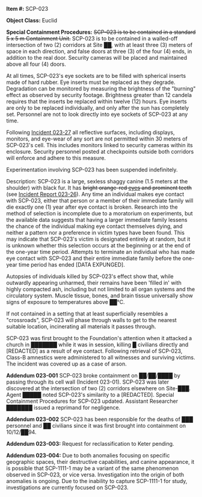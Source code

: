 **Item #:** SCP-023

**Object Class:** Euclid

**Special Containment Procedures:** ~~SCP-023 is to be contained in a standard 5 x 5 m Containment Unit.~~ SCP-023 is to be contained in a walled-off intersection of two (2) corridors at Site ██, with at least three (3) meters of space in each direction, and false doors at three (3) of the four (4) ends, in addition to the real door. Security cameras will be placed and maintained above all four (4) doors.

At all times, SCP-023's eye sockets are to be filled with spherical inserts made of hard rubber. Eye inserts must be replaced as they degrade. Degradation can be monitored by measuring the brightness of the "burning" effect as observed by security footage. Brightness greater than 12 candela requires that the inserts be replaced within twelve (12) hours. Eye inserts are only to be replaced individually, and only after the sun has completely set. Personnel are not to look directly into eye sockets of SCP-023 at any time.

Following [Incident 023-27](http://www.scpwiki.com/incident-023-27) all reflective surfaces, including displays, monitors, and eye-wear of any sort are not permitted within 30 meters of SCP-023's cell. This includes monitors linked to security cameras within its enclosure. Security personnel posted at checkpoints outside both corridors will enforce and adhere to this measure.

Experimentation involving SCP-023 has been suspended indefinitely.

Description: SCP-023 is a large, sexless shaggy canine (1.5 meters at the shoulder) with black fur. It has ~~bright orange-red [eyes](http://www.scpwiki.com/mothers-love) and prominent teeth~~ (see [Incident Report 023-26](http://www.scpwiki.com/incident-report-023-26)). Any time an individual makes eye contact with SCP-023, either that person or a member of their immediate family will die exactly one (1) year after eye contact is broken. Research into the method of selection is incomplete due to a moratorium on experiments, but the available data suggests that having a larger immediate family lessens the chance of the individual making eye contact themselves dying, and neither a pattern nor a preference in victim types have been found. This may indicate that SCP-023's victim is designated entirely at random, but it is unknown whether this selection occurs at the beginning or at the end of the one-year time period. Attempts to terminate an individual who has made eye contact with SCP-023 and their entire immediate family before the one-year time period has ended [DATA EXPUNGED].

Autopsies of individuals killed by SCP-023's effect show that, while outwardly appearing unharmed, their remains have been 'filled in' with highly compacted ash, including but not limited to all organ systems and the circulatory system. Muscle tissue, bones, and brain tissue universally show signs of exposure to temperatures above ██°C.

If not contained in a setting that at least superficially resembles a "crossroads", SCP-023 will phase through walls to get to the nearest suitable location, incinerating all materials it passes through.

SCP-023 was first brought to the Foundation's attention when it attacked a church in ███████ while it was in session, killing █ civilians directly and [REDACTED] as a result of eye contact. Following retrieval of SCP-023, Class-B amnestics were administered to all witnesses and surviving victims. The incident was covered up as a case of arson.

**Addendum 023-001**
SCP-023 broke containment on ██/██/████ by passing through its cell wall (Incident 023-01). SCP-023 was later discovered at the intersection of two (2) corridors elsewhere on Site-███. Agent █████ noted SCP-023's similarity to a [REDACTED]. Special Containment Procedures for SCP-023 updated. Assistant Researcher ███████ issued a reprimand for negligence.

**Addendum 023-002**
SCP-023 has been responsible for the deaths of ███ personnel and ██ civilians since it was first brought into containment on 10/12/██94.

**Addendum 023-003:**
Request for reclassification to Keter pending.

**Addendum 023-004:**
Due to both anomalies focusing on specific geographic spaces, their destructive capabilities, and canine appearance, it is possible that SCP-1111-1 may be a variant of the same phenomenon observed in SCP-023, or vice versa. Investigation into the origin of both anomalies is ongoing. Due to the inability to capture SCP-1111-1 for study, investigations are currently focused on SCP-023.
